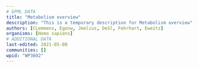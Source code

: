 ```yaml
---
# GPML DATA
title: "Metabolism overview"
description: "This is a temporary description for Metabolism overview"
authors: [CLemmens, Egonw, Jmelius, DeSl, Fehrhart, Eweitz]
organisms: [Homo sapiens]
# ADDITIONAL DATA
last-edited: 2021-05-08
communities: []
wpid: "WP3602"
---
```

